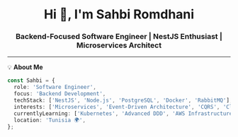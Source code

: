 <h1 align="center">Hi 👋, I'm Sahbi Romdhani</h1>
<h3 align="center">Backend-Focused Software Engineer | NestJS Enthusiast | Microservices Architect</h3>

---

💡 **About Me**

```ts
const Sahbi = {
  role: 'Software Engineer',
  focus: 'Backend Development',
  techStack: ['NestJS', 'Node.js', 'PostgreSQL', 'Docker', 'RabbitMQ'],
  interests: ['Microservices', 'Event-Driven Architecture', 'CQRS', 'Clean Code'],
  currentlyLearning: ['Kubernetes', 'Advanced DDD', 'AWS Infrastructure'],
  location: 'Tunisia 🌍',
};
